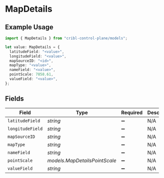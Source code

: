 # MapDetails

## Example Usage

```typescript
import { MapDetails } from "cribl-control-plane/models";

let value: MapDetails = {
  latitudeField: "<value>",
  longitudeField: "<value>",
  mapSourceID: "<id>",
  mapType: "<value>",
  nameField: "<value>",
  pointScale: 7858.61,
  valueField: "<value>",
};
```

## Fields

| Field                         | Type                          | Required                      | Description                   |
| ----------------------------- | ----------------------------- | ----------------------------- | ----------------------------- |
| `latitudeField`               | *string*                      | :heavy_minus_sign:            | N/A                           |
| `longitudeField`              | *string*                      | :heavy_minus_sign:            | N/A                           |
| `mapSourceID`                 | *string*                      | :heavy_minus_sign:            | N/A                           |
| `mapType`                     | *string*                      | :heavy_minus_sign:            | N/A                           |
| `nameField`                   | *string*                      | :heavy_minus_sign:            | N/A                           |
| `pointScale`                  | *models.MapDetailsPointScale* | :heavy_minus_sign:            | N/A                           |
| `valueField`                  | *string*                      | :heavy_minus_sign:            | N/A                           |